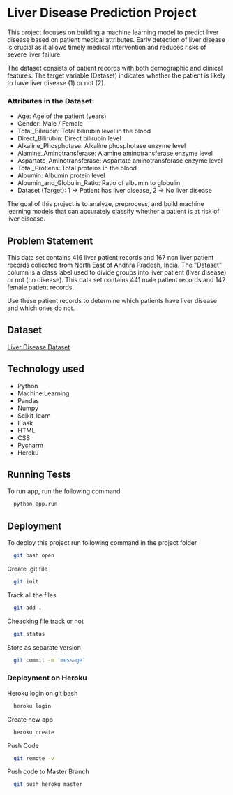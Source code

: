 # Liver Disease Prediction Project
This project focuses on building a machine learning model to predict liver disease based on patient medical attributes. Early detection of liver disease is crucial as it allows timely medical intervention and reduces risks of severe liver failure.

The dataset consists of patient records with both demographic and clinical features. The target variable (Dataset) indicates whether the patient is likely to have liver disease (1) or not (2).

### Attributes in the Dataset:

- Age: Age of the patient (years)
- Gender: Male / Female
- Total_Bilirubin: Total bilirubin level in the blood
- Direct_Bilirubin: Direct bilirubin level
- Alkaline_Phosphotase: Alkaline phosphotase enzyme level
- Alamine_Aminotransferase: Alamine aminotransferase enzyme level
- Aspartate_Aminotransferase: Aspartate aminotransferase enzyme level
- Total_Protiens: Total proteins in the blood
- Albumin: Albumin protein level
- Albumin_and_Globulin_Ratio: Ratio of albumin to globulin
- Dataset (Target): 1 → Patient has liver disease, 2 → No liver disease

The goal of this project is to analyze, preprocess, and build machine learning models that can accurately classify whether a patient is at risk of liver disease.


## Problem Statement
This data set contains 416 liver patient records and 167 non liver patient records collected from North East of Andhra Pradesh, India. The "Dataset" column is a class label used to divide groups into liver patient (liver disease) or not (no disease). This data set contains 441 male patient records and 142 female patient records.

Use these patient records to determine which patients have liver disease and which ones do not.

## Dataset
[Liver Disease Dataset](https://www.kaggle.com/uciml/indian-liver-patient-records)


## Technology used
- Python
- Machine Learning
- Pandas
- Numpy
- Scikit-learn
- Flask
- HTML
- CSS
- Pycharm
- Heroku

  
## Running Tests

To run app, run the following command

```bash
  python app.run
```

   
## Deployment

To deploy this project run following command in the project folder

```bash
  git bash open
```

Create .git file
```bash
  git init
```
Track all the files
```bash
  git add .
```
Cheacking file track or not
```bash
  git status
```
Store as separate version
```bash
  git commit -m 'message'
```
### Deployment on Heroku

Heroku login on git bash

```bash
  heroku login
```
Create new app

```bash
  heroku create
```
Push Code
```bash
  git remote -v
```
Push code to Master Branch
```bash
  git push heroku master
```